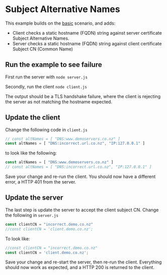 # Subject Alternative Names

This example builds on the [basic](../basic/README.md) scenario, and adds:

* Client checks a static hostname (FQDN) string against server certificate Subject Alternative Names.
* Server checks a static hostname (FQDN) string against client certificate Subject CN (Common Name)

## Run the example to see failure

First run the server with `node server.js`

Secondly, run the client `node client.js`

The output should be a TLS handshake failure, where the client is rejecting the server as not matching the hostname expected.

## Update the client

Change the following code in `client.js`

```javascript
// const altNames = [ "DNS:www.demoservers.co.nz" ]
const altNames = [ "DNS:incorrect.url.co.nz", "IP:127.0.0.1" ]
```

to look like the following:

```javascript
const altNames = [ "DNS:www.demoservers.co.nz" ]
// const altNames = [ "DNS:incorrect.url.co.nz", "IP:127.0.0.1" ]
```

Save your change and re-run the client.  You should now have a different error, a HTTP 401 from the server.

## Update the server

The last step is update the server to accept the client subject CN.  Change the following in `server.js`

```javascript
const clientCN = "incorrect.demo.co.nz"
//const clientCN = 'client.demo.co.nz';
```

To look like:

```javascript
//const clientCN = "incorrect.demo.co.nz"
const clientCN = 'client.demo.co.nz';
```

Save your change and re-start the server, then re-run the client.  Everything should now work as expected, and a HTTP 200 is returned to the client.
